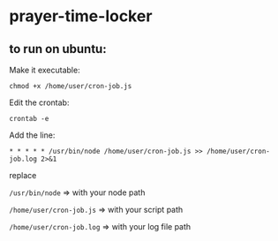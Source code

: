 # prayer-time-locker

## to run on ubuntu:

Make it executable:

```
chmod +x /home/user/cron-job.js
```

Edit the crontab:

```
crontab -e
```

Add the line:

```
* * * * * /usr/bin/node /home/user/cron-job.js >> /home/user/cron-job.log 2>&1
```

replace

`/usr/bin/node` => with your node path

`/home/user/cron-job.js` => with your script path

`/home/user/cron-job.log` => with your log file path